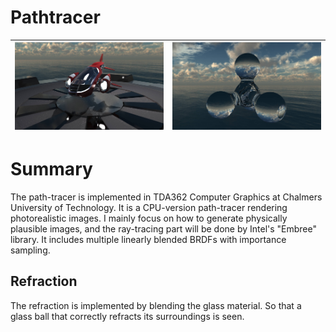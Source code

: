 # Pathtracer
<img src="https://github.com/RiceLiao/TDA362-Pathtracer/blob/main/img/ship.jpg"> | <img src="https://github.com/RiceLiao/TDA362-Pathtracer/blob/main/img/ball.jpg">
:-------------------------:|:-------------------------:

# Summary
The path-tracer is implemented in TDA362 Computer Graphics at Chalmers University of Technology. It is a CPU-version path-tracer rendering photorealistic images. I mainly focus on how to generate physically plausible images, and the ray-tracing part will be done by Intel's "Embree" library. It includes multiple linearly blended BRDFs with importance sampling.

## Refraction
The refraction is implemented by blending the glass material. So that a glass ball that correctly refracts its surroundings is seen.